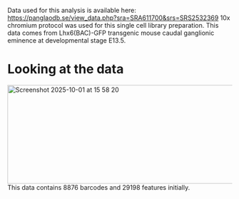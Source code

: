 Data used for this analysis is available here: https://panglaodb.se/view_data.php?sra=SRA611700&srs=SRS2532369 
10x chromium protocol was used for this single cell library preparation.
This data comes from Lhx6(BAC)-GFP transgenic mouse caudal ganglionic eminence at developmental stage E13.5. 
# Looking at the data 
<img width="597" height="222" alt="Screenshot 2025-10-01 at 15 58 20" src="https://github.com/user-attachments/assets/f8f3a18c-8f15-4651-aa82-1a154d949c39" />
This data contains 8876 barcodes and 29198 features initially. 

